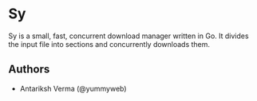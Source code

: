 # Sy

Sy is a small, fast, concurrent download manager written in Go. It divides the input file into sections and concurrently downloads them.

## Authors

- Antariksh Verma (@yummyweb)